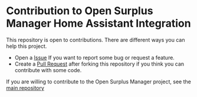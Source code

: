 # Contribution to Open Surplus Manager Home Assistant Integration

This repository is open to contributions. There are different ways you can help this project.

- Open a [Issue](https://github.com/JoseRMorales/pyOSManager/issues) If you want to report some bug or request a feature.
- Create a [Pull Request](https://github.com/JoseRMorales/pyOSManager/pulls) after forking this repository if you think you can contribute with some code.

If you are willing to contribute to the Open Surplus Manager project, see the [main repository](https://github.com/JoseRMorales/OpenSurplusManager/)
